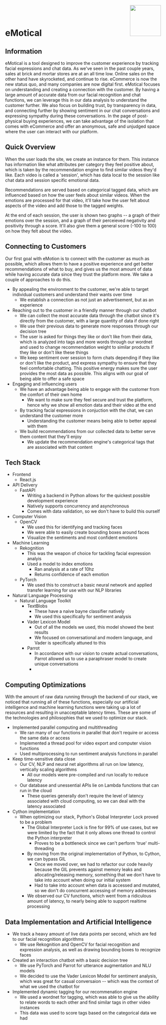 <img src="https://cdn.discordapp.com/attachments/1021609354065105036/1023634974194278520/logoB.png" width="100" height="100" align="right">
<br/><br/>

# eMotical


## Information
eMotical is a tool designed to improve the customer experience by tracking facial expressions and chat data. As we've seen in the past couple years, sales at brick and mortar stores are at an all time low. Online sales on the other hand have skyrocketed, and continue to rise. eCommerce is now the new status quo, and many companies are now digital first. eMotical focuses on understanding and creating a connection with the customer. By having a large amount of accurate data from our facial recognition and chat functions, we can leverage this in our data analysis to understand the customer further. We also focus on building trust, by transparency in data, and connecting further by showing sentiment in our chat conversations and expressing sympathy during these conversations. In the page of post-physical buying experiences, we can take advantage of the isolation that comes with eCommerce and offer an anonymous, safe and unjudged space where the user can interact with our platform. 

## Quick Overview
When the user loads the site, we create an instance for them. This instance has information like what attributes per category they feel positive about, which is taken by the recommendation engine to find similar videos they'd like. Each video is called a 'session', which has data local to the session like chat data and session specific emotional data. 

Recommendations are served based on categorical tagged data, which are influenced based on how the user feels about similar videos. When the emotions are processed for that video, it'll take how the user felt about aspects of the video and add those to the tagged weights. 

At the end of each session, the user is shown two graphs -- a graph of their emotions over the session, and a graph of their perceieved negativity and positivity through a score. It'll also give them a general score (-100 to 100) on how they felt about the video. 

## Connecting to Customers
Our first goal with eMotion is to connect with the customer as much as possible, which allows them to have a positive experience and get better recommendations of what to buy, and gives us the most amount of data while having accurate data since they trust the platform more. We take a couple of approaches to do this. 
- By appealing the environment to the customer, we're able to target individual customers and understand their wants over time
  - We establish a connection as not just an advertisement, but as an experience
- Reaching out to the customer in a friendly manner through our chatbot
  - We can collect the most accurate data through the chatbot since it's directly from the customer, with a large quantity of data if done right
  - We use their previous data to generate more responses through our decision tree
  - The user is asked for things they like or don't like from their data, which is analyzed into tags and more words through our wordnet and used to change recommendation weight to similar products if they like or don't like these things
  - We keep sentiment over session to form chats depending if they like or don't like the product, and express sympathy to ensure that they feel comfortable chatting. This positive energy makes sure the user provides the most data as possible. This aligns with our goal of being able to offer a safe space
- Engaging and influencing users
  - We have an advantage being able to engage with the customer from the comfort of their own home
    - We want to make sure they feel secure and trust the platform, hence why we show all emotion data and their video at the end
  - By tracking facial expressions in conjuction with the chat, we can understand the customer more
    - Understanding the customer means being able to better appeal with them
  - We build recommendations from our collected data to better serve them content that they'll enjoy
    - We update the recommendation engine's categorical tags that are associated with that content

## Tech Stack

- Frontend
  - React.js
- API Delivery
  - FastAPI
    - Writing a backend in Python allows for the quickest possible development experience
    - Natively supports concurrency and asynchronous
    - Comes with data validation, so we don't have to build this ourself
- Computer Vision
  - OpenCV
    - We used this for identifying and tracking faces
    - We were able to easily create bounding boxes around faces
    - Visualize the sentiments and most confident emotions
- Machine Learning
  - Rekognition
    - This was the weapon of choice for tackling facial expression analyis
    - Used a model to index emotions
      - Ran analysis at a rate of 10hz
      - Returns confidence of each emotion
  - PyTorch
    - We used this to construct a basic neural network and applied transfer learning for use with our NLP libraries
- Natural Language Processing
  - Natural Language Toolkit
    - TextBlobs
      - These have a naive bayne classifier natively
      - We used this specifically for sentiment analysis
    - Vader Lexicon Model  
      - Out of all the models we used, this model showed the best results
      - We focused on conversational and modern language, and Vader is specifically attuned to this
    - Parrot
      - In accordance with our vision to create actual conversations, Parrot allowed us to use a paraphraser model to create unique conversations
      - 

## Computing Optimizations

With the amount of raw data running through the backend of our stack, we noticed that running all of these functions, especially our artificial intelligence and machine learning functions were taking up a lot of resources and resulting in unacceptable latency times. These are some of the technologies and philosophies that we used to optimize our stack.

- Implemented parallel computing and multithreading
  - We ran many of our functions in parallel that don't require or access the same data or access
  - Implemented a thread pool for video export and computer vision functions
  - Used multiprocessing to run sentiment analysis functions in parallel
- Keep time-sensitive data close
  - Our CV, NLP and neural net algorithms all run on low latency, vertically scaling algorithms
    - All our models were pre-compiled and run locally to reduce latency
  - Our database and unessential APIs lie on Lambda functions that can run in the cloud
    - These queries generally don't require the level of latency associated with cloud computing, so we can deal with the latency associated
- Cython implementation
  - When optimizing our stack, Python's Global Interpreter Lock proved to be a problem
    - The Global Interpreter Lock is fine for 99% of use cases, but we were limited by the fact that it only allows one thread to control the Python interpreter
      - Proves to be a bottleneck since we can't perform 'true' multi-threading
    - By moving from the original implementation of Python, to Cython, we can bypass GIL
      - Once we moved over, we had to refactor our code heavily because the GIL prevents against memory leaks and allocating/releasing memory, something that we don't have to take into account when doing our initial system
      - Had to take into account when data is accessed and mutated, so we don't do concurrent accessing of memory addresses
    - We observed our CV functions, which went from a ridiculous amount of latency, to nearly being able to support realtime processing

## Data Implementation and Artificial Intelligence
- We track a heavy amount of live data points per second, which are fed to our facial recognition algorithms
  - We use Rekognition and OpenCV for facial recognition and expression analysis, as well as drawing bounding boxes to recognize faces
- Created an interaction chatbot with a basic decision tree
  - We use PyTorch and Parrot for utterance augmentation and NLU models
  - We decided to use the Vader Lexicon Model for sentiment analysis, which was great for casual conversaion -- which was the context of what we used the chatbot for
- Implemented dynamic tagging for our recommenation engine
  - We used a wordnet for tagging, which was able to give us the ability to relate words to each other and find similar tags in other video instances
  - This data was used to score tags based on the categorical data we had